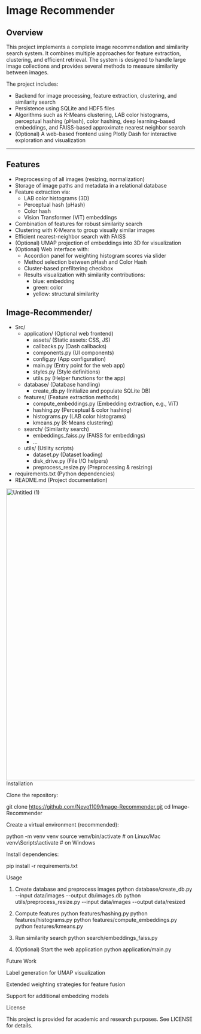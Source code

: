 # Image Recommender

## Overview
This project implements a complete image recommendation and similarity search system. It combines multiple approaches for feature extraction, clustering, and efficient retrieval. The system is designed to handle large image collections and provides several methods to measure similarity between images.

The project includes:

- Backend for image processing, feature extraction, clustering, and similarity search
- Persistence using SQLite and HDF5 files
- Algorithms such as K-Means clustering, LAB color histograms, perceptual hashing (pHash), color hashing, deep learning–based embeddings, and FAISS-based approximate nearest neighbor search
- (Optional) A web-based frontend using Plotly Dash for interactive exploration and visualization

---

## Features

- Preprocessing of all images (resizing, normalization)
- Storage of image paths and metadata in a relational database
- Feature extraction via:
  - LAB color histograms (3D)
  - Perceptual hash (pHash)
  - Color hash
  - Vision Transformer (ViT) embeddings
- Combination of features for robust similarity search
- Clustering with K-Means to group visually similar images
- Efficient nearest-neighbor search with FAISS
- (Optional) UMAP projection of embeddings into 3D for visualization
- (Optional) Web interface with:
  - Accordion panel for weighting histogram scores via slider
  - Method selection between pHash and Color Hash
  - Cluster-based prefiltering checkbox
  - Results visualization with similarity contributions:
    - blue: embedding
    - green: color
    - yellow: structural similarity


## Image-Recommender/
  - Src/
    - application/ (Optional web frontend)
      - assets/ (Static assets: CSS, JS)
      - callbacks.py (Dash callbacks)
      - components.py (UI components)
      - config.py (App configuration)
      - main.py (Entry point for the web app)
      - styles.py (Style definitions)
      - utils.py (Helper functions for the app)
    - database/ (Database handling)
      - create_db.py (Initialize and populate SQLite DB)
    - features/ (Feature extraction methods)
      - compute_embeddings.py (Embedding extraction, e.g., ViT)
      - hashing.py (Perceptual & color hashing)
      - histograms.py (LAB color histograms)
      - kmeans.py (K-Means clustering)
    - search/ (Similarity search)
      - embeddings_faiss.py (FAISS for embeddings)
      - ... 
    - utils/ (Utility scripts)
      - dataset.py (Dataset loading)
      - disk_drive.py (File I/O helpers)
      - preprocess_resize.py (Preprocessing & resizing)
  - requirements.txt (Python dependencies)
  - README.md (Project documentation)





<img width="729" height="779" alt="Untitled (1)" src="https://github.com/user-attachments/assets/c44eaff9-3cec-43a2-89d4-a09171be9a79" />
Installation

Clone the repository:

git clone https://github.com/Nevo1109/Image-Recommender.git
cd Image-Recommender


Create a virtual environment (recommended):

python -m venv venv
source venv/bin/activate    # on Linux/Mac
venv\Scripts\activate       # on Windows


Install dependencies:

pip install -r requirements.txt

Usage
1. Create database and preprocess images
python database/create_db.py --input data/images --output db/images.db
python utils/preprocess_resize.py --input data/images --output data/resized

2. Compute features
python features/hashing.py
python features/histograms.py
python features/compute_embeddings.py
python features/kmeans.py

3. Run similarity search
python search/embeddings_faiss.py

4. (Optional) Start the web application
python application/main.py

Future Work

Label generation for UMAP visualization

Extended weighting strategies for feature fusion

Support for additional embedding models

License

This project is provided for academic and research purposes. See LICENSE for details.
